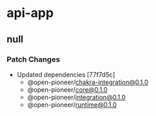# api-app

## null

### Patch Changes

-   Updated dependencies [77f7d5c]
    -   @open-pioneer/chakra-integration@0.1.0
    -   @open-pioneer/core@0.1.0
    -   @open-pioneer/integration@0.1.0
    -   @open-pioneer/runtime@0.1.0
